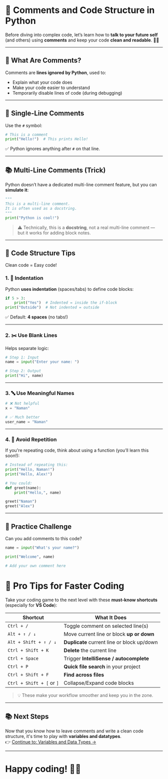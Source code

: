 # 💬 Comments and Code Structure in Python

Before diving into complex code, let’s learn how to **talk to your future self** (and others) using **comments** and keep your code **clean and readable**. 🧹💡

---

## 📝 What Are Comments?

Comments are **lines ignored by Python**, used to:

- Explain what your code does
- Make your code easier to understand
- Temporarily disable lines of code (during debugging)

---

## 🐍 Single-Line Comments

Use the `#` symbol:

```python
# This is a comment
print("Hello!")  # This prints Hello!
```

✅ Python ignores anything after `#` on that line.

---

## 📚 Multi-Line Comments (Trick)

Python doesn’t have a dedicated multi-line comment feature, but you can **simulate it**:

```python
"""
This is a multi-line comment.
It is often used as a docstring.
"""
print("Python is cool!")
```

> ⚠️ Technically, this is a **docstring**, not a real multi-line comment — but it works for adding block notes.

---

## 🧹 Code Structure Tips

Clean code = Easy code!

### 1. 🧱 Indentation

Python **uses indentation** (spaces/tabs) to define code blocks:

```python
if 5 > 3:
    print("Yes")  # Indented = inside the if-block
print("Outside")  # Not indented = outside
```

✅ Default: **4 spaces** (no tabs!)

---

### 2. ✂️ Use Blank Lines

Helps separate logic:

```python
# Step 1: Input
name = input("Enter your name: ")

# Step 2: Output
print("Hi", name)
```

---

### 3. 🔤 Use Meaningful Names

```python
# ❌ Not helpful
x = "Naman"

# ✅ Much better
user_name = "Naman"
```

---

### 4. 🔁 Avoid Repetition

If you're repeating code, think about using a function (you’ll learn this soon!):

```python
# Instead of repeating this:
print("Hello, Naman!")
print("Hello, Alex!")

# You could:
def greet(name):
    print("Hello,", name)

greet("Naman")
greet("Alex")
```

---

## 🧪 Practice Challenge

Can you add comments to this code?

```python
name = input("What's your name?")

print("Welcome", name)

# Add your own comment here
```

# 🚀 Pro Tips for Faster Coding

Take your coding game to the next level with these **must-know shortcuts** (especially for **VS Code**):

| Shortcut                         | What It Does                                         |
|----------------------------------|------------------------------------------------------|
| `Ctrl + /`                       | Toggle comment on selected line(s)                  |
| `Alt + ↑ / ↓`                    | Move current line or block **up or down**           |
| `Alt + Shift + ↑ / ↓`           | **Duplicate** current line or block up/down         |
| `Ctrl + Shift + K`              | **Delete** the current line                         |
| `Ctrl + Space`                  | Trigger **IntelliSense / autocomplete**             |
| `Ctrl + P`                      | **Quick file search** in your project               |
| `Ctrl + Shift + F`              | **Find across files**                               |
| `Ctrl + Shift + [` or `]`       | Collapse/Expand code blocks                         |

> 💡 These make your workflow smoother and keep you in the zone.

---

## 📚 Next Steps

Now that you know how to leave comments and write a clean code structure, it's time to play with **variables and datatypes**.  
👉 [Continue to: Variables and Data Types →](variables-data-types.md)

---

# Happy coding! 🐍✨